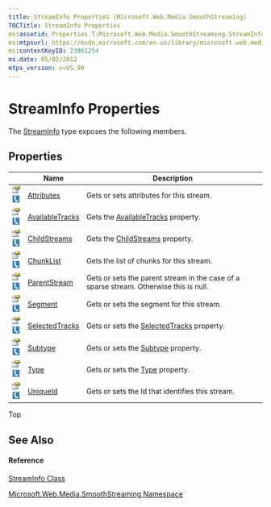 ```yaml
---
title: StreamInfo Properties (Microsoft.Web.Media.SmoothStreaming)
TOCTitle: StreamInfo Properties
ms:assetid: Properties.T:Microsoft.Web.Media.SmoothStreaming.StreamInfo
ms:mtpsurl: https://msdn.microsoft.com/en-us/library/microsoft.web.media.smoothstreaming.streaminfo_properties(v=VS.90)
ms:contentKeyID: 23961254
ms.date: 05/02/2012
mtps_version: v=VS.90
---
```


# StreamInfo Properties

The [StreamInfo](streaminfo-class-microsoft-web-media-smoothstreaming_1.md) type exposes the following members.

## Properties

||Name|Description|
|--- |--- |--- |
|![Public property](images/Ff728140.pubproperty(en-us,VS.90).gif "Public property")![Supported by Silverlight for Windows Phone](images/Ff728140.slMobile(en-us,VS.90).gif "Supported by Silverlight for Windows Phone")|[Attributes](streaminfo-attributes-property-microsoft-web-media-smoothstreaming_1.md)|Gets or sets attributes for this stream.|
|![Public property](images/Ff728140.pubproperty(en-us,VS.90).gif "Public property")![Supported by Silverlight for Windows Phone](images/Ff728140.slMobile(en-us,VS.90).gif "Supported by Silverlight for Windows Phone")|[AvailableTracks](streaminfo-availabletracks-property-microsoft-web-media-smoothstreaming_1.md)|Gets the [AvailableTracks](streaminfo-availabletracks-property-microsoft-web-media-smoothstreaming_1.md) property.|
|![Public property](images/Ff728140.pubproperty(en-us,VS.90).gif "Public property")![Supported by Silverlight for Windows Phone](images/Ff728140.slMobile(en-us,VS.90).gif "Supported by Silverlight for Windows Phone")|[ChildStreams](streaminfo-childstreams-property-microsoft-web-media-smoothstreaming_1.md)|Gets the [ChildStreams](streaminfo-childstreams-property-microsoft-web-media-smoothstreaming_1.md) property.|
|![Public property](images/Ff728140.pubproperty(en-us,VS.90).gif "Public property")![Supported by Silverlight for Windows Phone](images/Ff728140.slMobile(en-us,VS.90).gif "Supported by Silverlight for Windows Phone")|[ChunkList](streaminfo-chunklist-property-microsoft-web-media-smoothstreaming_1.md)|Gets the list of chunks for this stream.|
|![Public property](images/Ff728140.pubproperty(en-us,VS.90).gif "Public property")![Supported by Silverlight for Windows Phone](images/Ff728140.slMobile(en-us,VS.90).gif "Supported by Silverlight for Windows Phone")|[ParentStream](streaminfo-parentstream-property-microsoft-web-media-smoothstreaming_1.md)|Gets or sets the parent stream in the case of a sparse stream. Otherwise this is null.|
|![Public property](images/Ff728140.pubproperty(en-us,VS.90).gif "Public property")![Supported by Silverlight for Windows Phone](images/Ff728140.slMobile(en-us,VS.90).gif "Supported by Silverlight for Windows Phone")|[Segment](streaminfo-segment-property-microsoft-web-media-smoothstreaming_1.md)|Gets or sets the segment for this stream.|
|![Public property](images/Ff728140.pubproperty(en-us,VS.90).gif "Public property")![Supported by Silverlight for Windows Phone](images/Ff728140.slMobile(en-us,VS.90).gif "Supported by Silverlight for Windows Phone")|[SelectedTracks](streaminfo-selectedtracks-property-microsoft-web-media-smoothstreaming_1.md)|Gets or sets the [SelectedTracks](streaminfo-selectedtracks-property-microsoft-web-media-smoothstreaming_1.md) property.|
|![Public property](images/Ff728140.pubproperty(en-us,VS.90).gif "Public property")![Supported by Silverlight for Windows Phone](images/Ff728140.slMobile(en-us,VS.90).gif "Supported by Silverlight for Windows Phone")|[Subtype](streaminfo-subtype-property-microsoft-web-media-smoothstreaming_1.md)|Gets or sets the [Subtype](streaminfo-subtype-property-microsoft-web-media-smoothstreaming_1.md) property.|
|![Public property](images/Ff728140.pubproperty(en-us,VS.90).gif "Public property")![Supported by Silverlight for Windows Phone](images/Ff728140.slMobile(en-us,VS.90).gif "Supported by Silverlight for Windows Phone")|[Type](streaminfo-type-property-microsoft-web-media-smoothstreaming_1.md)|Gets or sets the [Type](streaminfo-type-property-microsoft-web-media-smoothstreaming_1.md) property.|
|![Public property](images/Ff728140.pubproperty(en-us,VS.90).gif "Public property")![Supported by Silverlight for Windows Phone](images/Ff728140.slMobile(en-us,VS.90).gif "Supported by Silverlight for Windows Phone")|[UniqueId](streaminfo-uniqueid-property-microsoft-web-media-smoothstreaming_1.md)|Gets or sets the Id that identifies this stream.|


Top

## See Also

#### Reference

[StreamInfo Class](streaminfo-class-microsoft-web-media-smoothstreaming_1.md)

[Microsoft.Web.Media.SmoothStreaming Namespace](microsoft-web-media-smoothstreaming-namespace_1.md)

